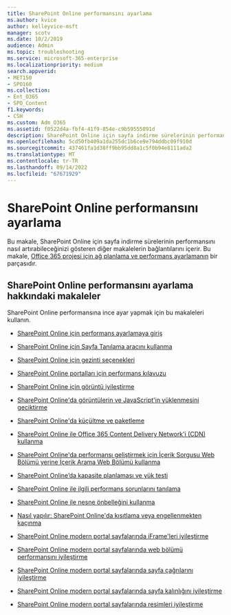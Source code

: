 ```yaml
---
title: SharePoint Online performansını ayarlama
ms.author: kvice
author: kelleyvice-msft
manager: scotv
ms.date: 10/2/2019
audience: Admin
ms.topic: troubleshooting
ms.service: microsoft-365-enterprise
ms.localizationpriority: medium
search.appverid:
- MET150
- SPO160
ms.collection:
- Ent_O365
- SPO_Content
f1.keywords:
- CSH
ms.custom: Adm_O365
ms.assetid: f0522d4a-fbf4-41f9-854e-c9b59555091d
description: SharePoint Online için sayfa indirme sürelerinin performansını nasıl artırabileceğinizi gösteren diğer makalelerin bağlantılarını içerir.
ms.openlocfilehash: 5cd50fb409a1da255dc1b6ce9e794ddbc09f910d
ms.sourcegitcommit: 437461fa1d38ff9bb95dd8a1c5f0b94e8111ada2
ms.translationtype: MT
ms.contentlocale: tr-TR
ms.lasthandoff: 09/14/2022
ms.locfileid: "67671929"
---
```

# <a name="tune-sharepoint-online-performance"></a>SharePoint Online performansını ayarlama

Bu makale, SharePoint Online için sayfa indirme sürelerinin performansını nasıl artırabileceğinizi gösteren diğer makalelerin bağlantılarını içerir. Bu makale, [Office 365 projesi için ağ planlama ve performans ayarlamanın](./network-planning-and-performance.md) bir parçasıdır.

## <a name="articles-about-fine-tuning-sharepoint-online-performance"></a>SharePoint Online performansını ayarlama hakkındaki makaleler

SharePoint Online performansına ince ayar yapmak için bu makaleleri kullanın.
  
- [SharePoint Online için performans ayarlamaya giriş](introduction-to-performance-tuning-for-sharepoint-online.md)

- [SharePoint Online için Sayfa Tanılama aracını kullanma](page-diagnostics-for-spo.md)

- [SharePoint Online için gezinti seçenekleri](navigation-options-for-sharepoint-online.md)

- [SharePoint Online portalları için performans kılavuzu](/sharepoint/dev/solution-guidance/portal-performance)

- [SharePoint Online için görüntü iyileştirme](image-optimization-for-sharepoint-online.md)

- [SharePoint Online'da görüntülerin ve JavaScript'in yüklenmesini geciktirme](delay-loading-images-and-javascript-in-sharepoint-online.md)

- [SharePoint Online'da küçültme ve paketleme](minification-and-bundling-in-sharepoint-online.md)

- [SharePoint Online ile Office 365 Content Delivery Network'i (CDN) kullanma](use-microsoft-365-cdn-with-spo.md)

- [SharePoint Online'da performansı geliştirmek için İçerik Sorgusu Web Bölümü yerine İçerik Arama Web Bölümü kullanma](using-content-search-web-part-instead-of-content-query-web-part-to-improve-perfo.md)

- [SharePoint Online’da kapasite planlaması ve yük testi](capacity-planning-and-load-testing-sharepoint-online.md)

- [SharePoint Online ile ilgili performans sorunlarını tanılama](diagnosing-performance-issues-with-sharepoint-online.md)

- [SharePoint Online ile nesne önbelleğini kullanma](using-the-object-cache-with-sharepoint-online.md)

- [Nasıl yapılır: SharePoint Online'da kısıtlama veya engellenmekten kaçınma](/sharepoint/dev/general-development/how-to-avoid-getting-throttled-or-blocked-in-sharepoint-online)

- [SharePoint Online modern portal sayfalarında iFrame'leri iyileştirme](modern-iframe-optimization.md)

- [SharePoint Online modern portal sayfalarında web bölümü performansını iyileştirme](modern-web-part-optimization.md)

- [SharePoint Online modern portal sayfalarında sayfa çağrılarını iyileştirme](modern-page-call-optimization.md)

- [SharePoint Online modern portal sayfalarında sayfa kalınlığını iyileştirme](modern-page-weight-optimization.md)

- [SharePoint Online modern portal sayfalarında resimleri iyileştirme](modern-image-optimization.md)